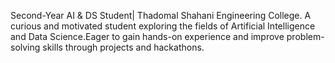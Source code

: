 Second-Year AI & DS Student| Thadomal Shahani Engineering College.
A curious and motivated student exploring the fields of Artificial Intelligence and Data Science.Eager to gain hands-on experience and improve problem-solving skills through projects and hackathons.
